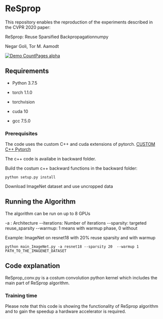 # ReSprop

This repository enables the reproduction of the experiments described in the CVPR 2020 paper:

ReSprop: Reuse Sparsified Backpropagationnumpy

Negar Goli, Tor M. Aamodt

[![Demo CountPages alpha](https://gifs.com/?source=https://storage.googleapis.com/user-uploaded-media/0928af50-fafa-4679-a8c2-5c8cc3cfb877.mp4)](https://gifs.com/?source=https://storage.googleapis.com/user-uploaded-media/0928af50-fafa-4679-a8c2-5c8cc3cfb877.mp4)


## Requirements 

* Python 3.7.5

* torch 1.1.0

* torchvision

* cuda 10

* gcc 7.5.0

### Prerequisites

The code uses the custom C++ and cuda extensions of pytorch. 
[CUSTOM C++ Pytorch](https://pytorch.org/tutorials/advanced/cpp_extension.html) 

The c++ code is availabe in backward folder. 

Build the costum c++ backward functions in the backward folder: 

```
python setup.py install 
```

Download ImageNet dataset and use uncropped data 

## Running the Algorithm 
The algorithm can be run on up to 8 GPUs

-a : Architecture 
--iterations: Number of iterations 
--sparsity: targeted reuse_sparsity
--warmup: 1 means with warmup phase, 0 without


Example: ImageNet on resnet18 with 20% reuse sparsity and with warmup



```
python main_ImageNet.py -a resnet18 --sparsity 20  --warmup 1 PATH_TO_THE_IMAGENET_DATASET
```

## Code explanation

ReSprop_conv.py is a costum convolution python kernel which includes the main part of ReSprop algorithm. 

### Training time

Please note that this code is showing the functionality of ReSprop algorithm and to gain the speedup a hardware accelerator is required.
